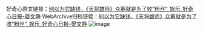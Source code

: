 好奇心原文链接：[别以为它缺钱，《天将雄师》众筹就是为了收“粉丝”_娱乐_好奇心日报-晏文静](https://www.qdaily.com/articles/6012.html)
WebArchive归档链接：[别以为它缺钱，《天将雄师》众筹就是为了收“粉丝”_娱乐_好奇心日报-晏文静](http://web.archive.org/web/20190623165813/https://www.qdaily.com/articles/6012.html)
![image](http://ww3.sinaimg.cn/large/007d5XDply1g3w9dqoucnj30u02lib29)